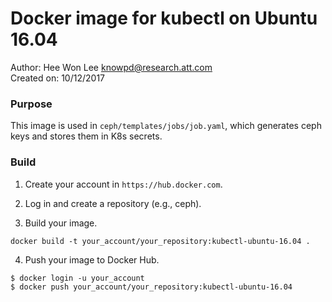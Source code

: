 # Docker image for kubectl on Ubuntu 16.04
Author: Hee Won Lee <knowpd@research.att.com>  
Created on: 10/12/2017  

### Purpose
This image is used in `ceph/templates/jobs/job.yaml`, which generates ceph keys and stores them in K8s secrets.

### Build 
1. Create your account in `https://hub.docker.com`.

2. Log in and create a repository (e.g., ceph).

3. Build your image.
```
docker build -t your_account/your_repository:kubectl-ubuntu-16.04 .
```

4. Push your image to Docker Hub.
```
$ docker login -u your_account
$ docker push your_account/your_repository:kubectl-ubuntu-16.04
```

